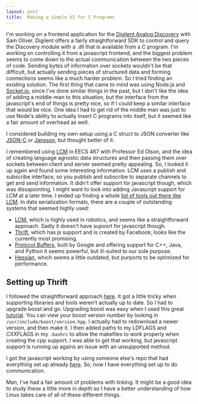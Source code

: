 ```yaml
---
layout: post
title:  Making a Simple UI for C Programs
---
```


I'm working on a frontend application for the [Digilent Analog
Discovery](https://www.digilentinc.com/Products/Detail.cfm?NavPath=2,842,1018&Prod=ANALOG-DISCOVERY)
with Sam Oliver. Digilent offers a fairly straightforward SDK to
control and query the Discovery module with a .dll that is available
from a C program. I'm working on controlling it
from a javascript frontend, and the biggest problem seems to come down
to the actual communication between the two pieces of code. Sending
bytes of information over sockets wouldn't be that difficult, but
actually sending pieces of structured data and forming connections
seems like a much harder problem. So I tried finding an existing
solution. The first thing that came to mind was using Node.js and
[Socket.io](http://socket.io/), since I've done similar things in the past, but I don't
like the idea of adding a middle-man to this situation, but the
interface from the javascript's end of things is pretty nice, so if I
could keep a similar interface that would be nice. One idea I had to
get rid of the middle man was just to use Node's ability to actually
insert C programs into itself, but it seemed like a fair amount of
overhead as well.

I considered building my own setup using a C struct to JSON converter
like [JSON-C](https://github.com/json-c/json-c) or
[Jansson](https://github.com/akheron/jansson), but thought better of it.

I remembered using [LCM](https://lcm-proj.github.io/index.html) in EECS 467 with Professor Ed Olson, and the
idea of creating language agnostic data structures and then passing
them over sockets between client and server seemed pretty appealing.
So, I looked it up again and found some interesting information. LCM
uses a publish and subscribe interface, so you publish and subscribe
to separate channels to get and send information. It didn't offer
support for javascript though, which was dissapointing, I might want
to look into adding Javascript support for LCM at a later time. I
ended up finding a whole [list of tools out there like
LCM](http://en.wikipedia.org/wiki/Comparison_of_data_serialization_formats).
In data serialization formats, there are a couple of outstanding
systems that seemed highly used:

* [LCM](https://lcm-proj.github.io/index.html), which is highly used
in robotics, and seems like a straightforward approach. Sadly it
doesn't have supoort for javascript though.
* [Thrift](http://thrift.apache.org/), which has js support and is
created by Facebook; looks like the currently most promising.
* [Protocol Buffers](https://developers.google.com/protocol-buffers/),
built by Google and offering support for C++, Java, and Python it
seems powerful, but ill-suited to our sole purpose.
* [Hessian](http://hessian.caucho.com/), which seems a little
outdated, but purports to be optimized for performance.

## Setting up Thrift

I followed the straightforward approach [here](http://thrift.apache.org/).
It got a little tricky when supporting libraries and tools weren't
actually up to date. So I had to upgrade boost and go. Upgrading boost
was easy when I used this great
[tutorial](http://choorucode.com/2013/12/27/how-to-upgrade-the-boost-library-on-ubuntu/).
You can view your boost version number by looking in
`/usr/include/boost/version.hpp`. I actually had to redownload a newer
version, and then make it. I then added paths to my LDFLAGS and
CXXFLAGS in my `.bashrc` to allow the makefiles to work properly when
creating the cpp support. I was able to get that working, but
javascript support is running up agains an issue with an unsupported
method.

I got the javascript working by using someone else's repo that had
everything set up already [here](https://github.com/baali/thrift_js).
So, now I have everything set up to do communication.

Man, I've had a fair amount of problems with linking. It might be a
good idea to study these a little more in depth so I have a better
understanding of how Linux takes care of all of these different
things.



